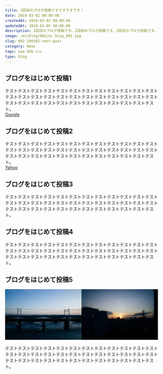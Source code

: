 ```yaml
---
title: 2回目のブログ投稿ですですですです！
date: 2019-03-02 00:00:00
createdAt: 2019-03-02 00:00:00
updatedAt: 2019-03-05 00:00:00
description: 2回目のブログ投稿です。2回目のブログ投稿です。2回目のブログ投稿です。2回目のブログ投稿です。2回目のブログ投稿です。
image: /ec/blog/002/ec_blog_002.jpg
slug: 002-200302-next-post
category: News
tags: aaa bbb ccc
type: blog
---
```


## ブログをはじめて投稿1

テストテストテストテストテストテストテストテストテストテストテストテストテストテストテストテストテストテストテストテストテストテストテストテストテストテストテストテストテストテストテストテストテストテストテストテスト。  
[Google](https://www.google.co.jp/)
  
## ブログをはじめて投稿2

テストテストテストテストテストテストテストテストテストテストテストテストテストテストテストテストテストテストテストテストテストテストテストテストテストテストテストテストテストテストテストテストテストテストテストテスト。  
[Yahoo](https://www.yahoo.co.jp/)

## ブログをはじめて投稿3

テストテストテストテストテストテストテストテストテストテストテストテストテストテストテストテストテストテストテストテストテストテストテストテストテストテストテストテストテストテストテストテストテストテストテストテスト。  

## ブログをはじめて投稿4

テストテストテストテストテストテストテストテストテストテストテストテストテストテストテストテストテストテストテストテストテストテストテストテストテストテストテストテストテストテストテストテストテストテストテストテスト。  

## ブログをはじめて投稿5

![](./img/sample.jpg "")

テストテストテストテストテストテストテストテストテストテストテストテストテストテストテストテストテストテストテストテストテストテストテストテストテストテストテストテストテストテストテストテストテストテストテストテスト。
